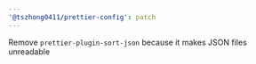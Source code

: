 ```yaml
---
'@tszhong0411/prettier-config': patch
---
```


Remove `prettier-plugin-sort-json` because it makes JSON files unreadable

